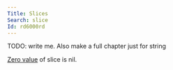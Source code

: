 ```yaml
---
Title: Slices
Search: slice
Id: rd6000rd
---
```

TODO: write me. Also make a full chapter just for string

[Zero value](a-6069) of slice is nil.

